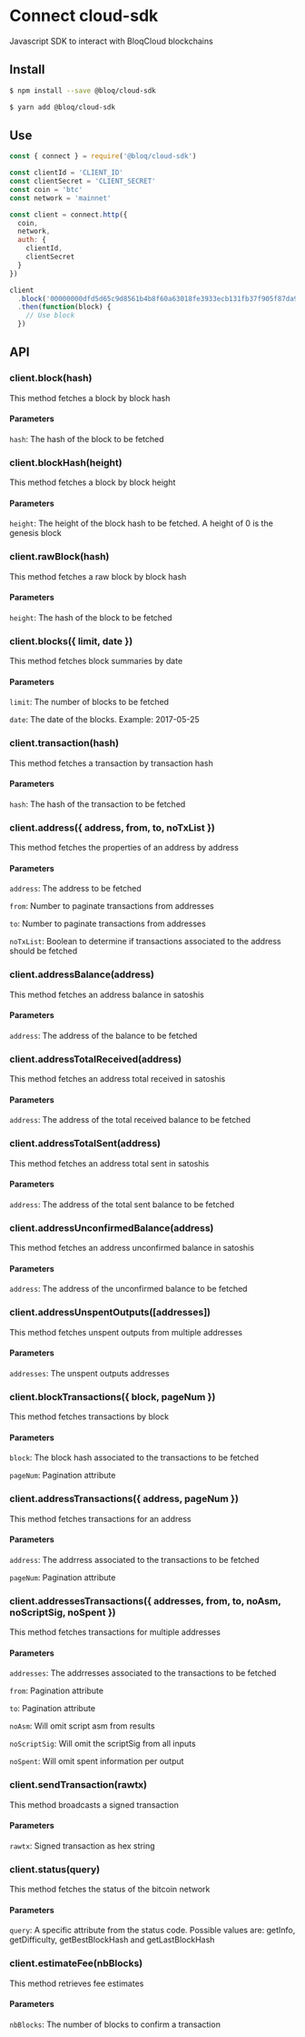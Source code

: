 # Connect cloud-sdk

Javascript SDK to interact with BloqCloud blockchains

## Install

```bash
$ npm install --save @bloq/cloud-sdk
```

```bash
$ yarn add @bloq/cloud-sdk
```

## Use

```javascript
const { connect } = require('@bloq/cloud-sdk')

const clientId = 'CLIENT_ID'
const clientSecret = 'CLIENT_SECRET'
const coin = 'btc'
const network = 'mainnet'

const client = connect.http({
  coin,
  network,
  auth: {
    clientId,
    clientSecret
  }
})

client
  .block('00000000dfd5d65c9d8561b4b8f60a63018fe3933ecb131fb37f905f87da951a')
  .then(function(block) {
    // Use block
  })
```

## API

### client.block(hash)

This method fetches a block by block hash

#### Parameters

`hash`: The hash of the block to be fetched

### client.blockHash(height)

This method fetches a block by block height

#### Parameters

`height`: The height of the block hash to be fetched. A height of 0 is the genesis block

### client.rawBlock(hash)

This method fetches a raw block by block hash

#### Parameters

`height`: The hash of the block to be fetched

### client.blocks({ limit, date })

This method fetches block summaries by date

#### Parameters

`limit`: The number of blocks to be fetched

`date`: The date of the blocks. Example: 2017-05-25

### client.transaction(hash)

This method fetches a transaction by transaction hash

#### Parameters

`hash`: The hash of the transaction to be fetched

### client.address({ address, from, to, noTxList })

This method fetches the properties of an address by address

#### Parameters

`address`: The address to be fetched

`from`: Number to paginate transactions from addresses

`to`: Number to paginate transactions from addresses

`noTxList`: Boolean to determine if transactions associated to the address should be fetched

### client.addressBalance(address)

This method fetches an address balance in satoshis

#### Parameters

`address`: The address of the balance to be fetched

### client.addressTotalReceived(address)

This method fetches an address total received in satoshis

#### Parameters

`address`: The address of the total received balance to be fetched

### client.addressTotalSent(address)

This method fetches an address total sent in satoshis

#### Parameters

`address`: The address of the total sent balance to be fetched

### client.addressUnconfirmedBalance(address)

This method fetches an address unconfirmed balance in satoshis

#### Parameters

`address`: The address of the unconfirmed balance to be fetched

### client.addressUnspentOutputs([addresses])

This method fetches unspent outputs from multiple addresses

#### Parameters

`addresses`: The unspent outputs addresses

### client.blockTransactions({ block, pageNum })

This method fetches transactions by block

#### Parameters

`block`: The block hash associated to the transactions to be fetched

`pageNum`: Pagination attribute

### client.addressTransactions({ address, pageNum })

This method fetches transactions for an address

#### Parameters

`address`: The addrress associated to the transactions to be fetched

`pageNum`: Pagination attribute

### client.addressesTransactions({ addresses, from, to, noAsm, noScriptSig, noSpent })

This method fetches transactions for multiple addresses

#### Parameters

`addresses`: The addrresses associated to the transactions to be fetched

`from`: Pagination attribute

`to`: Pagination attribute

`noAsm`: Will omit script asm from results

`noScriptSig`: Will omit the scriptSig from all inputs

`noSpent`: Will omit spent information per output

### client.sendTransaction(rawtx)

This method broadcasts a signed transaction

#### Parameters

`rawtx`: Signed transaction as hex string

### client.status(query)

This method fetches the status of the bitcoin network

#### Parameters

`query`: A specific attribute from the status code. Possible values are: getInfo, getDifficulty, getBestBlockHash and getLastBlockHash

### client.estimateFee(nbBlocks)

This method retrieves fee estimates

#### Parameters

`nbBlocks`: The number of blocks to confirm a transaction
